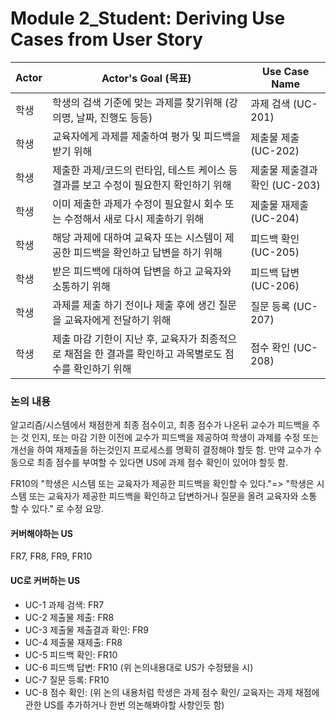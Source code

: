 # Module 2_Student: Deriving Use Cases from User Story

| Actor  | Actor's Goal (목표)                                          | Use Case Name           |
| ------ | ------------------------------------------------------------ | ----------------------- |
| 학생 | 학생의 검색 기준에 맞는 과제를 찾기위해 (강의명, 날짜, 진행도 등등)     | 과제 검색 (UC-201)      |
| 학생 | 교육자에게 과제를 제출하여 평가 및 피드백을 받기 위해 | 제출물 제출 (UC-202)        |
| 학생 | 제출한 과제/코드의 런타임, 테스트 케이스 등 결과를 보고 수정이 필요한지 확인하기 위해 | 제출물 제출결과 확인 (UC-203)        |
| 학생 | 이미 제출한 과제가 수정이 필요할시 회수 또는 수정해서 새로 다시 제출하기 위해 | 제출물 재제출 (UC-204)   |
| 학생 | 해당 과제에 대하여 교육자 또는 시스템이 제공한 피드백을 확인하고 답변을 하기 위해  | 피드백 확인 (UC-205)    |
| 학생 | 받은 피드백에 대하여 답변을 하고 교육자와 소통하기 위해 | 피드백 답변 (UC-206)        |
| 학생 | 과제를 제출 하기 전이나 제출 후에 생긴 질문을 교육자에게 전달하기 위해 | 질문 등록  (UC-207) |
| 학생 | 제출 마감 기한이 지난 후, 교육자가 최종적으로 채점을 한 결과를 확인하고 과목별로도 점수를 확인하기 위해  | 점수 확인 (UC-208)      |

### 논의 내용
알고리즘/시스템에서 채점한게 최종 점수이고, 최종 점수가 나온뒤 교수가 피드백을 주는 것 인지, 또는 마감 기한 이전에 교수가 피드백을 제공하여 학생이 과제를 수정 또는 개선을 하여 재제출을 하는것인지 프로세스를 명확히 결정해야 할듯 함.
만약 교수가 수동으로 최종 점수를 부여할 수 있다면 US에 과제 점수 확인이 있어야 할듯 함.

FR10의 "학생은 시스템 또는 교육자가 제공한 피드백을 확인할 수 있다."=> "학생은 시스템 또는 교육자가 제공한 피드백을 확인하고 답변하거나 질문을 올려 교육자와 소통 할 수 있다." 로 수정 요망.


#### 커버해야하는 US
FR7, FR8, FR9, FR10

#### UC로 커버하는 US
+ UC-1 과제 검색: FR7
+ UC-2 제출물 제출: FR8
+ UC-3 제출물 제출결과 확인: FR9
+ UC-4 제출물 재제출: FR8
+ UC-5 피드백 확인: FR10
+ UC-6 피드백 답변: FR10 (위 논의내용대로 US가 수정됐을 시)
+ UC-7 질문 등록: FR10
+ UC-8 점수 확인: (위 논의 내용처럼 학생은 과제 점수 확인/ 교육자는 과제 채점에 관한 US를 추가하거나 한번 의논해봐야할 사항인듯 함)


